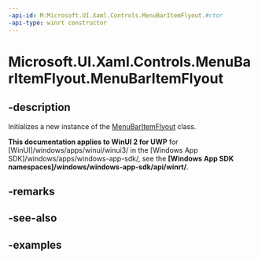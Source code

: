 ```yaml
---
-api-id: M:Microsoft.UI.Xaml.Controls.MenuBarItemFlyout.#ctor
-api-type: winrt constructor
---
```

<!-- Method syntax.
public MenuBarItemFlyout.MenuBarItemFlyout()
-->

# Microsoft.UI.Xaml.Controls.MenuBarItemFlyout.MenuBarItemFlyout


## -description

Initializes a new instance of the [MenuBarItemFlyout](menubaritemflyout.md) class.


**This documentation applies to WinUI 2 for UWP** for [WinUI]/windows/apps/winui/winui3/ in the [Windows App SDK]/windows/apps/windows-app-sdk/, see the **[Windows App SDK namespaces]/windows/windows-app-sdk/api/winrt/**.

## -remarks


## -see-also


## -examples


